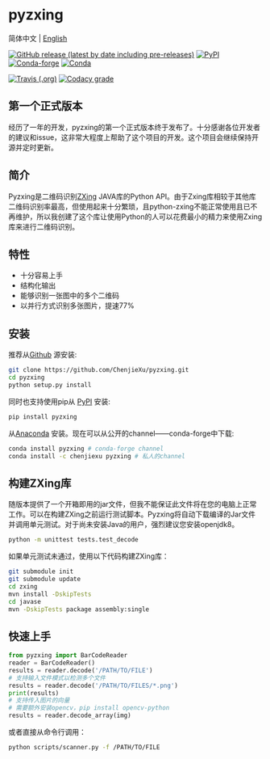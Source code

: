 # pyzxing

简体中文 | [English](README.md)

[![GitHub release (latest by date including pre-releases)](https://img.shields.io/github/v/release/chenjiexu/pyzxing?include_prereleases)](https://github.com/ChenjieXu/pyzxing/releases/latest)
[![PyPI](https://img.shields.io/pypi/v/pyzxing)](https://pypi.org/project/pyzxing/)
[![Conda-forge](https://img.shields.io/conda/v/conda-forge/pyzxing)](https://anaconda.org/conda-forge/pyzxing)
[![Conda](https://img.shields.io/conda/v/chenjiexu/pyzxing)](https://anaconda.org/ChenjieXu/pyzxing)

[![Travis (.org)](https://img.shields.io/travis/ChenjieXu/pyzxing)](https://travis-ci.org/github/ChenjieXu/pyzxing)
[![Codacy grade](https://img.shields.io/codacy/grade/353f276d2073445aab7af3e32b0d503a)](https://www.codacy.com/manual/ChenjieXu/pyzxing)

## 第一个正式版本

经历了一年的开发，pyzxing的第一个正式版本终于发布了。十分感谢各位开发者的建议和issue，这非常大程度上帮助了这个项目的开发。这个项目会继续保持开源并定时更新。

## 简介

Pyzxing是二维码识别[ZXing](https://github.com/zxing/zxing) JAVA库的Python
API。由于Zxing库相较于其他库二维码识别率最高，但使用起来十分繁琐，且python-zxing不能正常使用且已不再维护，所以我创建了这个库让使用Python的人可以花费最小的精力来使用Zxing库来进行二维码识别。

## 特性

- 十分容易上手
- 结构化输出
- 能够识别一张图中的多个二维码
- 以并行方式识别多张图片，提速77%

## 安装
推荐从[Github](https://github.com/ChenjieXu/pyzxing.git) 源安装:

```bash
git clone https://github.com/ChenjieXu/pyzxing.git
cd pyzxing
python setup.py install
```

同时也支持使用pip从 [PyPI](https://pypi.org/project/pyzxing/) 安装:

```bash
pip install pyzxing
```

从[Anaconda](https://anaconda.org/ChenjieXu/pyzxing) 安装。现在可以从公开的channel——conda-forge中下载:

```bash
conda install pyzxing # conda-forge channel
conda install -c chenjiexu pyzxing # 私人的channel
```

## 构建ZXing库

随版本提供了一个开箱即用的jar文件，但我不能保证此文件将在您的电脑上正常工作。可以在构建ZXing之前运行测试脚本。Pyzxing将自动下载编译的Jar文件并调用单元测试。对于尚未安装Java的用户，强烈建议您安装openjdk8。

```bash
python -m unittest tests.test_decode
```

如果单元测试未通过，使用以下代码构建ZXing库：

```bash
git submodule init
git submodule update
cd zxing
mvn install -DskipTests
cd javase
mvn -DskipTests package assembly:single
```

## 快速上手
```python
from pyzxing import BarCodeReader
reader = BarCodeReader()
results = reader.decode('/PATH/TO/FILE')
# 支持输入文件模式以检测多个文件
results = reader.decode('/PATH/TO/FILES/*.png')
print(results)
# 支持传入图片的向量
# 需要额外安装opencv，pip install opencv-python
results = reader.decode_array(img)
```

或者直接从命令行调用：

```bash
python scripts/scanner.py -f /PATH/TO/FILE
```

